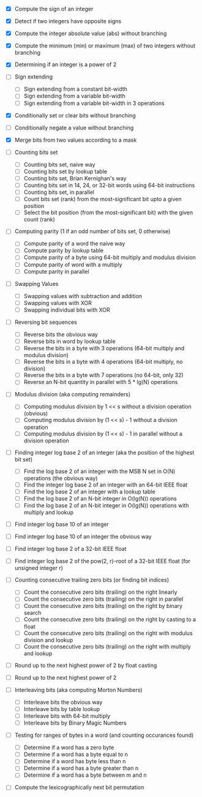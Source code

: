 - [x] Compute the sign of an integer
- [x] Detect if two integers have opposite signs
- [x] Compute the integer absolute value (abs) without branching
- [x] Compute the minimum (min) or maximum (max) of two integers without branching
- [x] Determining if an integer is a power of 2
- [ ] Sign extending
    - [ ] Sign extending from a constant bit-width
    - [ ] Sign extending from a variable bit-width
    - [ ] Sign extending from a variable bit-width in 3 operations
- [x] Conditionally set or clear bits without branching
- [ ] Conditionally negate a value without branching
- [x] Merge bits from two values according to a mask
- [ ] Counting bits set
    - [ ] Counting bits set, naive way
    - [ ] Counting bits set by lookup table
    - [ ] Counting bits set, Brian Kernighan's way
    - [ ] Counting bits set in 14, 24, or 32-bit words using 64-bit instructions
    - [ ] Counting bits set, in parallel
    - [ ] Count bits set (rank) from the most-significant bit upto a given position
    - [ ] Select the bit position (from the most-significant bit) with the given count (rank)
- [ ] Computing parity (1 if an odd number of bits set, 0 otherwise)
    - [ ] Compute parity of a word the naive way
    - [ ] Compute parity by lookup table
    - [ ] Compute parity of a byte using 64-bit multiply and modulus division
    - [ ] Compute parity of word with a multiply
    - [ ] Compute parity in parallel
- [ ] Swapping Values
    - [ ] Swapping values with subtraction and addition
    - [ ] Swapping values with XOR
    - [ ] Swapping individual bits with XOR
- [ ] Reversing bit sequences
    - [ ] Reverse bits the obvious way
    - [ ] Reverse bits in word by lookup table
    - [ ] Reverse the bits in a byte with 3 operations (64-bit multiply and modulus division)
    - [ ] Reverse the bits in a byte with 4 operations (64-bit multiply, no division)
    - [ ] Reverse the bits in a byte with 7 operations (no 64-bit, only 32)
    - [ ] Reverse an N-bit quantity in parallel with 5 * lg(N) operations
- [ ] Modulus division (aka computing remainders)
    - [ ] Computing modulus division by 1 << s without a division operation (obvious)
    - [ ] Computing modulus division by (1 << s) - 1 without a division operation
    - [ ] Computing modulus division by (1 << s) - 1 in parallel without a division operation
- [ ] Finding integer log base 2 of an integer (aka the position of the highest bit set)
    - [ ] Find the log base 2 of an integer with the MSB N set in O(N) operations (the obvious way)
    - [ ] Find the integer log base 2 of an integer with an 64-bit IEEE float
    - [ ] Find the log base 2 of an integer with a lookup table
    - [ ] Find the log base 2 of an N-bit integer in O(lg(N)) operations
    - [ ] Find the log base 2 of an N-bit integer in O(lg(N)) operations with multiply and lookup
- [ ] Find integer log base 10 of an integer
- [ ] Find integer log base 10 of an integer the obvious way
- [ ] Find integer log base 2 of a 32-bit IEEE float
- [ ] Find integer log base 2 of the pow(2, r)-root of a 32-bit IEEE float (for unsigned integer r)
- [ ] Counting consecutive trailing zero bits (or finding bit indices)
    - [ ] Count the consecutive zero bits (trailing) on the right linearly
    - [ ] Count the consecutive zero bits (trailing) on the right in parallel
    - [ ] Count the consecutive zero bits (trailing) on the right by binary search
    - [ ] Count the consecutive zero bits (trailing) on the right by casting to a float
    - [ ] Count the consecutive zero bits (trailing) on the right with modulus division and lookup
    - [ ] Count the consecutive zero bits (trailing) on the right with multiply and lookup
- [ ] Round up to the next highest power of 2 by float casting
- [ ] Round up to the next highest power of 2
- [ ] Interleaving bits (aka computing Morton Numbers)
    - [ ] Interleave bits the obvious way
    - [ ] Interleave bits by table lookup
    - [ ] Interleave bits with 64-bit multiply
    - [ ] Interleave bits by Binary Magic Numbers
- [ ] Testing for ranges of bytes in a word (and counting occurances found)
    - [ ] Determine if a word has a zero byte
    - [ ] Determine if a word has a byte equal to n
    - [ ] Determine if a word has byte less than n
    - [ ] Determine if a word has a byte greater than n
    - [ ] Determine if a word has a byte between m and n
- [ ] Compute the lexicographically next bit permutation


